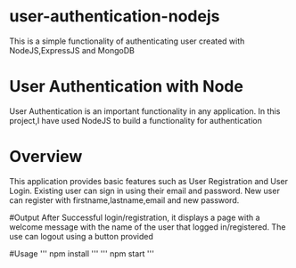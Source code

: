 # user-authentication-nodejs
This is a simple functionality of authenticating user created with NodeJS,ExpressJS and MongoDB

# User Authentication with Node
User Authentication is an important functionality in any application. In this project,I have used NodeJS to build a functionality for authentication

# Overview
This application provides basic features such as User Registration and User Login. Existing user can sign in using their email and password. New user can register with firstname,lastname,email and new password.

#Output
After Successful login/registration, it displays a page with a welcome message with the name of the user that logged in/registered. The use can logout using a button provided

#Usage
'''
npm install
'''
'''
npm start
'''
